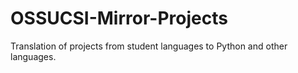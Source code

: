 # OSSUCSI-Mirror-Projects
Translation of projects from student languages to Python and other languages.
